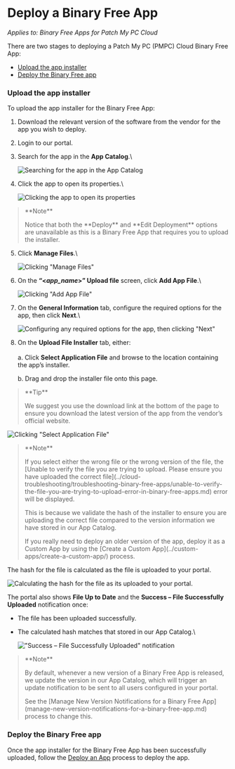 # Deploy a Binary Free App

_Applies to: Binary Free Apps for Patch My PC Cloud_

There are two stages to deploying a Patch My PC (PMPC) Cloud Binary Free App:

* [Upload the app installer](deploy-a-binary-free-app.md#upload-the-app-installer)
* [Deploy the Binary Free app](deploy-a-binary-free-app.md#deploy-the-binary-free-app)

### Upload the app installer

To upload the app installer for the Binary Free App:

1. Download the relevant version of the software from the vendor for the app you wish to deploy.
2. Login to our portal.
3.  Search for the app in the **App Catalog**.\\

    ![Searching for the app in the App Catalog](../../_images/image-\(443\).png)
4.  Click the app to open its properties.\\

    ![Clicking the app to open its properties](../../_images/image-\(444\).png)

> \*\*Note\*\*
>
> Notice that both the \*\*Deploy\*\* and \*\*Edit Deployment\*\* options are unavailable as this is a Binary Free App that requires you to upload the installer.

5.  Click **Manage Files**.\\

    ![Clicking "Manage Files"](../../_images/image-\(445\).png)
6.  On the **“<**_**app\_name**_**>” Upload file** screen, click **Add App File**.\\

    ![Clicking "Add App File"](../../_images/image-\(446\).png)
7.  On the **General Information** tab, configure the required options for the app, then click **Next**.\\

    ![Configuring any required options for the app, then clicking "Next"](../../_images/image-\(447\).png)
8.  On the **Upload File Installer** tab, either:\
    \
    a. Click **Select Application File** and browse to the location containing the app’s installer.

    b. Drag and drop the installer file onto this page.

> \*\*Tip\*\*
>
> We suggest you use the download link at the bottom of the page to ensure you download the latest version of the app from the vendor’s official website.

![Clicking "Select Application File"](../../_images/image-\(448\).png)

> \*\*Note\*\*
>
> If you select either the wrong file or the wrong version of the file, the \[Unable to verify the file you are trying to upload. Please ensure you have uploaded the correct file]\(../cloud-troubleshooting/troubleshooting-binary-free-apps/unable-to-verify-the-file-you-are-trying-to-upload-error-in-binary-free-apps.md) error will be displayed.
>
> This is because we validate the hash of the installer to ensure you are uploading the correct file compared to the version information we have stored in our App Catalog.
>
> If you really need to deploy an older version of the app, deploy it as a Custom App by using the \[Create a Custom App]\(../custom-apps/create-a-custom-app/) process.

The hash for the file is calculated as the file is uploaded to your portal.

![Calculating the hash for the file as its uploaded to your portal.](../../_images/image-\(2049\).png)

The portal also shows **File Up to Date** and the **Success – File Successfully Uploaded** notification once:

* The file has been uploaded successfully.
*   The calculated hash matches that stored in our App Catalog.\\

    !["Success – File Successfully Uploaded" notification](../../_images/image-\(2050\).png)

> \*\*Note\*\*
>
> By default, whenever a new version of a Binary Free App is released, we update the version in our App Catalog, which will trigger an update notification to be sent to all users configured in your portal.
>
> See the \[Manage New Version Notifications for a Binary Free App]\(manage-new-version-notifications-for-a-binary-free-app.md) process to change this.

### Deploy the Binary Free app

Once the app installer for the Binary Free App has been successfully uploaded, follow the [Deploy an App](../cloud-deployments/deploying-an-app-using-cloud/) process to deploy the app.
